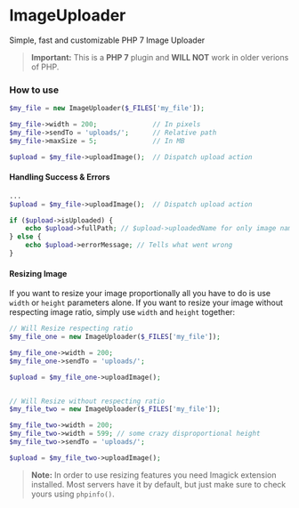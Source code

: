 # ImageUploader
Simple, fast and customizable PHP 7 Image Uploader

> **Important:** This is a **PHP 7** plugin and **WILL NOT** work in older verions of PHP.


### How to use

```php
$my_file = new ImageUploader($_FILES['my_file']);

$my_file->width = 200;              // In pixels
$my_file->sendTo = 'uploads/';      // Relative path
$my_file->maxSize = 5;              // In MB

$upload = $my_file->uploadImage();  // Dispatch upload action
```

#### Handling Success & Errors

```php
...
$upload = $my_file->uploadImage();  // Dispatch upload action

if ($upload->isUploaded) {
    echo $upload->fullPath; // $upload->uploadedName for only image name
} else {
    echo $upload->errorMessage; // Tells what went wrong
}
```

#### Resizing Image

If you want to resize your image proportionally all you have to do is use `width` or `height` parameters alone. If you want to resize your image without respecting image ratio, simply use `width` and `height` together:

```php
// Will Resize respecting ratio
$my_file_one = new ImageUploader($_FILES['my_file']);

$my_file_one->width = 200;
$my_file_one->sendTo = 'uploads/';

$upload = $my_file_one->uploadImage();


// Will Resize without respecting ratio
$my_file_two = new ImageUploader($_FILES['my_file']);

$my_file_two->width = 200;
$my_file_two->width = 599; // some crazy disproportional height
$my_file_two->sendTo = 'uploads/';

$upload = $my_file_two->uploadImage();
```
> **Note:** In order to use resizing features you need Imagick extension installed. Most servers have it by default, but just make sure to check yours using `phpinfo()`. 
